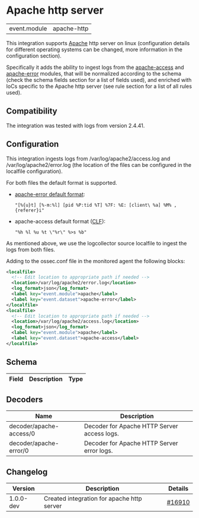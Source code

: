 # Apache http server


|   |   |
|---|---|
| event.module | apache-http |

This integration supports [Apache](https://httpd.apache.org/) http server on linux (configuration details for
different operating systems can be changed, more information in the configuration section).

Specifically it adds the ability to ingest logs from the [apache-access](https://httpd.apache.org/docs/2.4/logs.html#accesslog)
and [apache-error](https://httpd.apache.org/docs/2.4/logs.html#errorlog) modules, that will be
normalized according to the schema (check the schema fields section for a list of fields used), and enriched with IoCs specific to the Apache http server (see rule section for a list of all rules used).


## Compatibility

The integration was tested with logs from version 2.4.41.

## Configuration

This integration ingests logs from /var/log/apache2/access.log and /var/log/apache2/error.log (the location of the files
can be configured in the localfile configuration).

For both files the default format is supported.
  - [apache-error default format](https://httpd.apache.org/docs/2.4/mod/core.html#errorlogformat):
    ```
    "[%{u}t] [%-m:%l] [pid %P:tid %T] %7F: %E: [client\ %a] %M% ,{referer}i"
    ```
  - apache-access default format ([CLF](https://httpd.apache.org/docs/2.4/mod/mod_log_config.html)):
    ```
    "%h %l %u %t \"%r\" %>s %b"
    ```

As mentioned above, we use the logcollector source localfile to ingest the logs from both files.

Adding to the ossec.conf file in the monitored agent the following blocks:
```xml
<localfile>
  <!-- Edit location to appropriate path if needed -->
  <location>/var/log/apache2/error.log</location>
  <log_format>json</log_format>
  <label key="event.module">apache</label>
  <label key="event.dataset">apache-error</label>
</localfile>
<localfile>
  <!-- Edit location to appropriate path if needed -->
  <location>/var/log/apache2/access.log</location>
  <log_format>json</log_format>
  <label key="event.module">apache</label>
  <label key="event.dataset">apache-access</label>
</localfile>
```


## Schema

| Field | Description | Type |
|---|---|---|

## Decoders

| Name | Description |
|---|---|
| decoder/apache-access/0 | Decoder for Apache HTTP Server access logs. |
| decoder/apache-error/0 | Decoder for Apache HTTP Server error logs. |
## Changelog

| Version | Description | Details |
|---|---|---|
| 1.0.0-dev | Created integration for apache http server | [#16910](https://github.com/wazuh/wazuh/pull/16910) |
